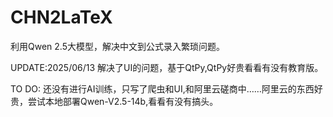 # CHN2LaTeX
利用Qwen 2.5大模型，解决中文到公式录入繁琐问题。

UPDATE:2025/06/13
  解决了UI的问题，基于QtPy,QtPy好贵看看有没有教育版。
  
TO DO:
  还没有进行AI训练，只写了爬虫和UI,和阿里云磋商中……阿里云的东西好贵，尝试本地部署Qwen-V2.5-14b,看看有没有搞头。
